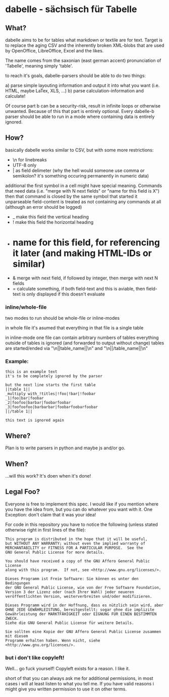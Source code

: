 # dabelle - sächsisch für Tabelle

## What?

dabelle aims to be for tables what markdown or textile are for text.
Target is to replace the aging CSV and the inherently broken XML-blobs that are used by OpenOffice, LibreOffice, Excel and the likes.

The name comes from the saxonian (east german accent) pronunciation of 'Tabelle', meaning simply 'table'.

to reach it's goals, dabelle-parsers should be able to do two things:

 a) parse simple layouting information and output it into what you want (i.e. HTML, maybe LaTex, XLS, ...)
 b) parse calculation-information and calculate!

Of course part b can be a security-risk, result in infinite loops or otherwise unwanted. Because of this that part is entirely optional.
Every dabelle-b parser should be able to run in a mode where containing data is entirely ignored.

## How?

basically dabelle works similar to CSV, but with some more restrictions:

 - \n for linebreaks
 - UTF-8 only
 - | as field delimeter (why the hell would someone use comma or semikolon? it's something occuring permanently in numeric data)

additional the first symbol in a cell might have special meaning.
Commands that need data (i.e. "merge with N next fields" or "name for this field is X") then that command is closed by the same symbol that started it
unparseable field-content is treated as not containing any commands at all (although an error should be logged)

 - \_ make this field the vertical heading
 - ! make this field the horizontal heading
 - # name for this field, for referencing it later (and making HTML-IDs or similar)
 - & merge with next field, if followed by integer, then merge with next N fields
 - = calculate something, if both field-text and this is aviable, then field-text is only displayed if this doesn't evaluate

### inline/whole-file

two modes to run should be whole-file or inline-modes

in whole file it's asumed that everything in that file is a single table

in inline-mode one file can contain arbitrary numbers of tables
everything outside of tables is ignored (and forwarded to output without change)
tables are started/ended via "\n||table\_name||\n" and "\n||/table\_name||\n"

### Example:

    this is an example text
    it's to be completely ignored by the parser
    
    but the next line starts the first table
    ||table 1||
    _multiply with_!titles|!foo|!bar|!foobar
    _1|foo|bar|foobar
    _2|foofoo|barbar|foobarfoobar
    _3|foofoofoo|barbarbar|foobarfoobarfoobar
    ||/table 1||
    
    this text is ignored again

## Where?

Plan is to write parsers in python and maybe js and/or go.

## When?

...will this work?
It's doen when it's done!

## Legal Foo?

Everyone is free to implement this spec. I would like if you mention where you have the idea from, but you can do whatever you want with it.
One Exception: don't claim that it was your idea!

For code in this repository you have to notice the following (unless stated otherwise right in first lines of the file):

    This program is distributed in the hope that it will be useful,
    but WITHOUT ANY WARRANTY; without even the implied warranty of
    MERCHANTABILITY or FITNESS FOR A PARTICULAR PURPOSE.  See the
    GNU General Public License for more details.

    You should have received a copy of the GNU Affero General Public License
    along with this program.  If not, see <http://www.gnu.org/licenses/>.

    Dieses Programm ist Freie Software: Sie können es unter den Bedingungen
    der GNU General Public License, wie von der Free Software Foundation,
    Version 3 der Lizenz oder (nach Ihrer Wahl) jeder neueren
    veröffentlichten Version, weiterverbreiten und/oder modifizieren.

    Dieses Programm wird in der Hoffnung, dass es nützlich sein wird, aber
    OHNE JEDE GEWÄHRLEISTUNG, bereitgestellt; sogar ohne die implizite
    Gewährleistung der MARKTFÄHIGKEIT oder EIGNUNG FÜR EINEN BESTIMMTEN ZWECK.
    Siehe die GNU General Public License für weitere Details.

    Sie sollten eine Kopie der GNU Affero General Public License zusammen mit diesem
    Programm erhalten haben. Wenn nicht, siehe <http://www.gnu.org/licenses/>.

### but i don't like copyleft!

Well... go fuck yourself! Copyleft exists for a reason. I like it.

short of that you can always ask me for additional permissions, in most cases i will at least listen to what you tell me. If you have valid reasons i might give you written permission to use it on other terms.

